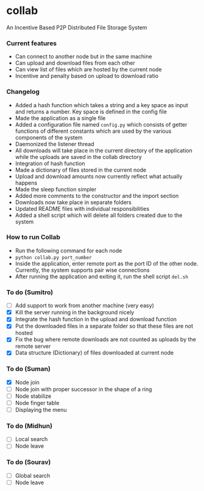 # collab
An Incentive Based P2P Distributed File Storage System

### Current features
* Can connect to another node but in the same machine
* Can upload and download files from each other
* Can view list of files which are hosted by the current node
* Incentive and penalty based on upload to download ratio

### Changelog
* Added a hash function which takes a string and a key space as input and returns a number. Key space is defined in the config file
* Made the application as a single file
* Added a configuration file named `config.py` which consists of getter functions of different constants which are used by the various components of the system
* Daemonized the listener thread
* All downloads will take place in the current directory of the application while the uploads are saved in the collab directory
* Integration of hash function
* Made a dictionary of files stored in the current node
* Upload and download amounts now currently reflect what actually happens
* Made the sleep function simpler
* Added more comments to the constructor and the import section
* Downloads now take place in separate folders
* Updated README files with individual responsibilities
* Added a shell script which will delete all folders created due to the system

### How to run Collab
* Run the following command for each node
* `python collab.py port_number`
* Inside the application, enter remote port as the port ID of the other node. Currently, the system supports pair wise connections
* After running the application and exiting it, run the shell script `del.sh`

### To do (Sumitro)
* [ ] Add support to work from another machine (very easy)
* [x] Kill the server running in the background nicely
* [x] Integrate the hash function in the upload and download function
* [x] Put the downloaded files in a separate folder so that these files are not hosted
* [x] Fix the bug where remote downloads are not counted as uploads by the remote server
* [x] Data structure (Dictionary) of files downloaded at current node

### To do (Suman)
* [x] Node join
* [ ] Node join with proper successor in the shape of a ring
* [ ] Node stabilize
* [ ] Node finger table
* [ ] Displaying the menu

### To do (Midhun)
* [ ] Local search
* [ ] Node leave

### To do (Sourav)
* [ ] Global search
* [ ] Node leave
